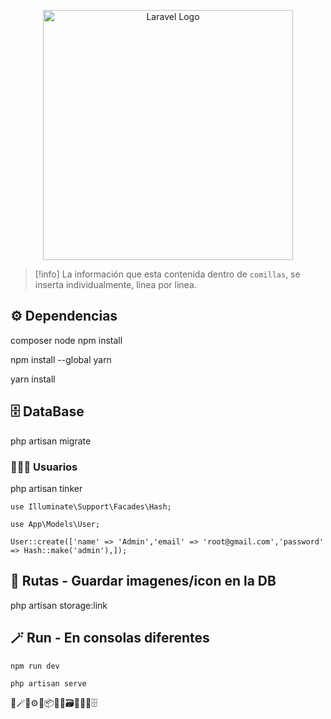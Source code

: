 <p align="center">
    <a href="https://laravel.com" target="_blank">
        <img src="https://raw.githubusercontent.com/laravel/art/master/logo-lockup/5%20SVG/2%20CMYK/1%20Full%20Color/laravel-logolockup-cmyk-red.svg" width="400" alt="Laravel Logo">
    </a>
</p>
<p align="center">

</p>

> [!info] 
> La información que esta contenida dentro de `comillas`, se inserta individualmente, linea por linea.

## ⚙️ Dependencias

composer
node
npm install

npm install --global yarn

yarn install

## 🗄️ DataBase

php artisan migrate


### 🧑🏻‍💻 Usuarios

php artisan tinker

`
use Illuminate\Support\Facades\Hash;
`

`
use App\Models\User;
`

`
User::create(['name' => 'Admin','email' => 'root@gmail.com','password' => Hash::make('admin'),]);
`

## 💾 Rutas - Guardar imagenes/icon en la DB

php artisan storage:link


## 🪄 Run - En consolas diferentes

`
npm run dev
`

`
php artisan serve
`

🎉🪄🔑⚙️🔎📦🧰💾🗃️🧑🏻‍💻🗄️

